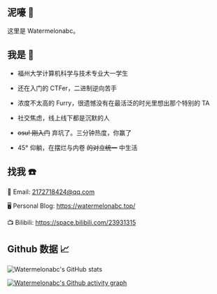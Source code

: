 ## 泥嚎 👋

这里是 Watermelonabc。

## 我是 🤔

- 福州大学计算机科学与技术专业大一学生

- 还在入门的 CTFer，二进制逆向苦手

- 浓度不太高的 Furry，很遗憾没有在最活泛的时光里想出那个特别的 TA

- 社交焦虑，线上线下都是沉默的人

- ~~osu! 刚入门~~ 弃坑了。三分钟热度，你赢了

- 45° 仰躺，在摆烂与内卷 ~~的对立统一~~ 中生活

## 找我 ☎️

📮 Email: 2172718424@qq.com

🖥 Personal Blog: https://watermelonabc.top/

📺 Bilibili: https://space.bilibili.com/23931315

## Github 数据 📈

![Watermelonabc's GitHub stats](https://github-readme-stats.vercel.app/api?username=rt265&show_icons=true&theme=tokyonight)

[![Watermelonabc's Github activity graph](https://github-readme-activity-graph.vercel.app/graph?username=rt265&theme=tokyo-night)](https://github.com/ashutosh00710/github-readme-activity-graph)

<!--
**rt265/rt265** is a ✨ _special_ ✨ repository because its `README.md` (this file) appears on your GitHub profile.

Here are some ideas to get you started:

- 🔭 I’m currently working on ...
- 🌱 I’m currently learning ...
- 👯 I’m looking to collaborate on ...
- 🤔 I’m looking for help with ...
- 💬 Ask me about ...
- 📫 How to reach me: ...
- 😄 Pronouns: ...
- ⚡ Fun fact: ...
-->
